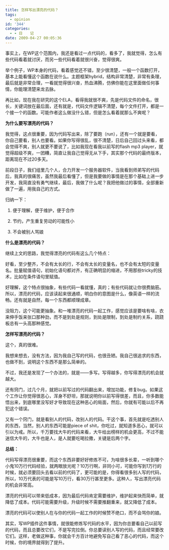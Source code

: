 ```yaml
---
title: 怎样写出漂亮的代码？
tags:
  - opinion
id: '344'
categories:
  - - 日　　记
date: 2009-04-27 00:05:36
---
```


事实上，在WP这个范围内，我还是看过一点代码的，看多了，我就觉得，怎么有些代码看着就讨厌，而另一些代码看着就很兴奋，觉得很爽。

举个例子，WP本身的代码，看着感觉还不错，至少很清楚，一般一个函数打开，基本上能看懂这个函数在说什么。主题框架hybrid，结构非常清楚，非常有条理，最后就是非常合理，一看就觉得很兴奋，热血沸腾，仿佛你能在这里面做任何事情，你能理清楚来龙去脉。
<!-- more -->
再比如，现在我在研究的这个ELA，看得我就很不爽，先是代码文件的命名，很长，关键词放在最后面，还有就是，代码文件逻辑不清楚，每个文件打开，都是一个接一个的函数。可能作者这么做没什么错，但是怎么看着就那么不爽呢？

**为什么要写漂亮的代码？**

我觉得，这点很重要，因为代码写出来，除了要跑（run），还有一个就是要看，你自己要看，别人也要看。如果你写得很乱，很不清楚，日后自己回过头来看，都会觉得不爽，别人就更不要说了，比如我现在看我以前写的flash mp3 player，就觉得超级不爽，一团糟，简直让我自己觉得无从下手，其实那个代码的最终版本，距离现在不过20多天。

前段日子，我们组里几个人，合力开发一个服务器软件，当我看到师弟写的代码后，我真的很痛苦，虽然我最后看懂了，但是我要做的事情是在那个基础上进一步开发，我简直没有勇气继续，最后，我做了什么呢？我把他做过的事情，全部重新做了一遍，用我自己的方式。

归纳一下：

1. 便于理解，便于维护，便于合作

2. 节约，产生重复劳动的可能性小

3. 不会被别人骂娘

**什么是漂亮的代码？**

继续上文的思路，我觉得漂亮的代码有这么几个特点：

好看，至少整齐，不会有太长的行，不会有太长的变量名，也不会有太短的变量名。批量赋值语句，初始化语句都对齐，有正确明显的缩进，不用那些tricky的技术，比如在条件语句里赋值。

好理解，这个特点很抽象，有些代码一看就懂，真的；有些代码就让你很费脑筋。所以，漂亮的代码，应该读起来很通顺，明白你的意图是什么，像英语一样的流畅。还有就是自然，每一个东西都顺理成章。

没阻力，这个可能更抽象。和一堆漂亮的代码一起工作，感觉应该是要啥有啥，衣来伸手饭来张口那种劲，而不是到处是规则，到处是限制，到处是制约关系，跷跷板总有一头高那种感觉。

**怎样写漂亮的代码？**

这个，真的很难。

我想来想去，没有方法，因为我自己写的代码，也很丑陋。我自己很追求的东西，也做不到，说明这个东西不是那么简单的。

不过，我还是发现了一个办法的，就是——多写。写得越多，你写得漂亮的机会就越大。

还有窍门，过几个月，就把以前写过的代码翻出来，增加功能，修复bug。如果这个工作让你觉得很恶心，浑身不舒坦，那就说明你以前写得很差，而且，你多数能悟出来，到底哪里没写好才导致现在这种恶心的局面，然后，你就有可能以后不再犯这个错误。

又有一个窍门，就是看别人的代码，改别人的代码。干这个事，首先就是吃透别人的东西，当然，别人的东西可能是piece of shit，你吃过，就知道多恶心，就可以引以为戒。所以，千万要找大牛的代码来看，大牛给出榜样的机会更高，不过不能迷信大牛的，大牛也是人，是人就要吃喝拉撒，关键是后两个字。

**总结：**

代码写得漂亮很重要，而这个东西非要好好修炼不可，为啥很多长辈，一听到哪个小鬼10万行代码经验，就两眼放光呢？10万行啊，非同小可，可能你写到1万行的时候，就必须要回头去看以前的代码了，更可能的是，你得看很多别人写的代码，所以，10万代表的可能是写10万行，看30万行甚至更多。这种人，写出漂亮代码的机会非常高。

漂亮的代码可以带来低成本，因为最后代码肯定需要维护，维护起来快而简单，就降低了成本。代码可能需要升级，升级时候不需要推翻重来，就又降低了成本。

漂亮的代码可以使别人在与你的代码一起工作的时候赞不绝口，而不会骂你的娘。

其实，写WP插件这件事情，就很能修炼写代码的水平，因为你总要看自己以前写的代码，而且总要改它们，不是写完拉倒。你总要读别人写的代码，而且经常要改它们。这样，老做这种事，你就会千方百计地避免写自己看了恶心的代码，而这个时候，你的境界就得到了提升。